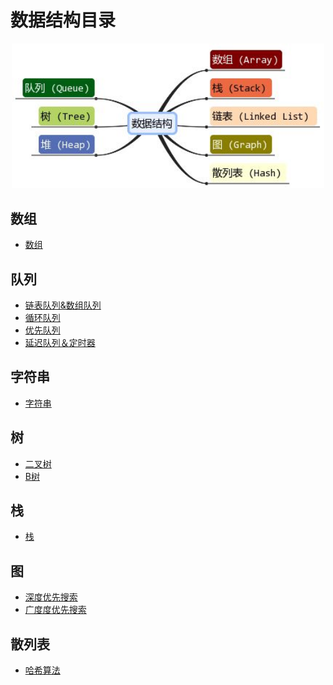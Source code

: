 # 数据结构目录

<div align="center">
    <img src="https://github.com/xuanchengsunjin/Jim_note/blob/sandbox/resource/img/algorithm/content.jpg" width="500px">
</div>

## 数组

- [数组](https://github.com/xuanchengsunjin/Jim_note/blob/sandbox/note/algorithm/data_structure/array.md)

## 队列

- [链表队列&数组队列](https://github.com/xuanchengsunjin/Jim_note/blob/sandbox/note/algorithm/data_structure/common_queue.md)
- [循环队列](https://github.com/xuanchengsunjin/Jim_note/blob/sandbox/note/algorithm/data_structure/circle_queue.md)
- [优先队列](https://github.com/xuanchengsunjin/Jim_note/blob/sandbox/note/algorithm/data_structure/priority_queue.md)
- [延迟队列＆定时器](https://github.com/xuanchengsunjin/Jim_note/blob/sandbox/note/tec_practice/delay_queue.md)

## 字符串

- [字符串](https://github.com/xuanchengsunjin/Jim_note/blob/sandbox/note/algorithm/data_structure/string.md)

## 树

- [二叉树](https://github.com/xuanchengsunjin/Jim_note/blob/sandbox/note/algorithm/data_structure/tree.md)
- [B树](https://github.com/xuanchengsunjin/Jim_note/blob/sandbox/note/algorithm/data_structure/B_tree.md)

## 栈

- [栈](https://github.com/xuanchengsunjin/Jim_note/blob/sandbox/note/algorithm/data_structure/stack.md)

## 图

- [深度优先搜索](https://github.com/xuanchengsunjin/Jim_note/blob/sandbox/note/algorithm/data_structure/deep_serach.md)
- [广度度优先搜索](https://github.com/xuanchengsunjin/Jim_note/blob/sandbox/note/algorithm/data_structure/wide_serach.md)

## 散列表

- [哈希算法](https://github.com/xuanchengsunjin/Jim_note/blob/sandbox/note/algorithm/data_structure/hash_algorithm.md)
